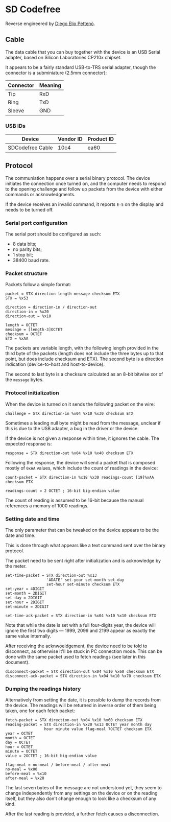 # SD Codefree

Reverse engineered by [Diego Elio Pettenò](mailto:flameeyes@flameeyes.eu).

## Cable

The data cable that you can buy together with the device is an USB Serial
adapter, based on Silicon Laboratories CP210x chipset.

It appears to be a fairly standard USB-to-TRS serial adapter, though the
connector is a subminiature (2.5mm connector):

| Connector | Meaning |
| ---       | ---     |
| Tip       | RxD     |
| Ring      | TxD     |
| Sleeve    | GND     |

### USB IDs

| Device           | Vendor ID | Product ID |
| ---              | ---       | ---        |
| SDCodefree Cable | 10c4      | ea60       |

## Protocol

The communiation happens over a serial binary protocol. The device initiates the
connection once turned on, and the computer needs to respond to the opening
challenge and follow up packets from the device with either commands or
acknowledgments.

If the device receives an invalid command, it reports `E-5` on the display and
needs to be turned off.

### Serial port configuration

The serial port should be configured as such:

* 8 data bits;
* no parity bits;
* 1 stop bit;
* 38400 baud rate.

### Packet structure

Packets follow a simple format:

    packet = STX direction length message checksum ETX
    STX = %x53

    direction = direction-in / direction-out
    direction-in = %x20
    direction-out = %x10

    length = OCTET
    message = [length-3]OCTET
    checksum = OCTET
    ETX = %xAA

The packets are variable length, with the following length provided in the third
byte of the packets (length does not include the three bytes up to that point,
but does include checksum and ETX). The second byte is a direction indication
(device-to-host and host-to-device).

The second to last byte is a checksum calculated as an 8-bit bitwise xor of the
`message` bytes.

### Protocol initialization

When the device is turned on it sends the following packet on the wire:

    challenge = STX direction-in %x04 %x10 %x30 checksum ETX

Sometimes a leading null byte might be read from the message, unclear if this is
due to the USB adapter, a bug in the driver or the device.

If the device is not given a response within time, it ignores the cable. The
expected response is:

    response = STX direction-out %x04 %x10 %x40 checksum ETX

Following the response, the device will send a packet that is composed mostly of
`0xAA` values, which include the count of readings in the device:

    count-packet = STX direction-in %x18 %x30 readings-count [19]%xAA checksum ETX

    readings-count = 2 OCTET ; 16-bit big-endian value

The count of reading is assumed to be 16-bit because the manual references a
memory of 1000 readings.

### Setting date and time

The only parameter that can be tweaked on the device appears to be the date and
time.

This is done through what appears like a text command sent over the binary
protocol.

The packet need to be sent right after initialization and is acknowledge by the
meter.

    set-time-packet = STX direction-out %x13
                      'ADATE' set-year set-month set-day
                      set-hour set-minute checksum ETX
    set-year = 4DIGIT
    set-month = 2DIGIT
    set-day = 2DIGIT
    set-hour = 2DIGIT
    set-minute = 2DIGIT

    set-time-ack-packet = STX direction-in %x04 %x10 %x10 checksum ETX

Note that while the date is set with a full four-digits year, the device will
ignore the first two digits — 1999, 2099 and 2199 appear as exactly the same
value internally.

After receiving the acknwoeldgement, the device need to be told to disconnect,
as otherwise it'll be stuck in PC connection mode. This can be done with the
same packet used to fetch readings (see later in this document).

    disconnect-packet = STX direction-out %x04 %x10 %x60 checksum ETX
    disconnect-ack-packet = STX direction-in %x04 %x10 %x70 checksum ETX

### Dumping the readings history

Alternatively from setting the date, it is possible to dump the records from the
device. The readings will be returned in inverse order of them being taken, one
for each fetch packet:

    fetch-packet = STX direction-out %x04 %x10 %x60 checksum ETX
    reading-packet = STX direction-in %x20 %x13 OCTET year month day
                     hour minute value flag-meal 7OCTET checksum ETX
    year = OCTET
    month = OCTET
    day = OCTET
    hour = OCTET
    minute = OCTET
    value = 2OCTET ; 16-bit big-endian value

    flag-meal = no-meal / before-meal / after-meal
    no-meal = %x00
    before-meal = %x10
    after-meal = %x20

The last seven bytes of the message are not understood yet, they seem to change
independently from any settings on the device or on the reading itself, but they
also don't change enough to look like a checksum of any kind.

After the last reading is provided, a further fetch causes a disconnection.
